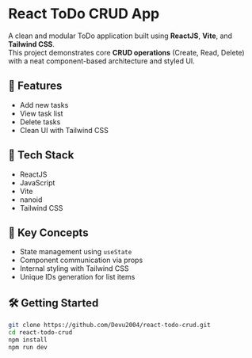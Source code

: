 # React ToDo CRUD App

A clean and modular ToDo application built using **ReactJS**, **Vite**, and **Tailwind CSS**.  
This project demonstrates core **CRUD operations** (Create, Read, Delete) with a neat component-based architecture and styled UI.

## 🔧 Features

- Add new tasks  
- View task list  
- Delete tasks  
- Clean UI with Tailwind CSS

## 🚀 Tech Stack

- ReactJS  
- JavaScript  
- Vite  
- nanoid  
- Tailwind CSS        

## 🧠 Key Concepts

- State management using `useState`  
- Component communication via props  
- Internal styling with Tailwind CSS  
- Unique IDs generation for list items

## 🛠️ Getting Started

```bash
git clone https://github.com/Devu2004/react-todo-crud.git
cd react-todo-crud
npm install
npm run dev
```

